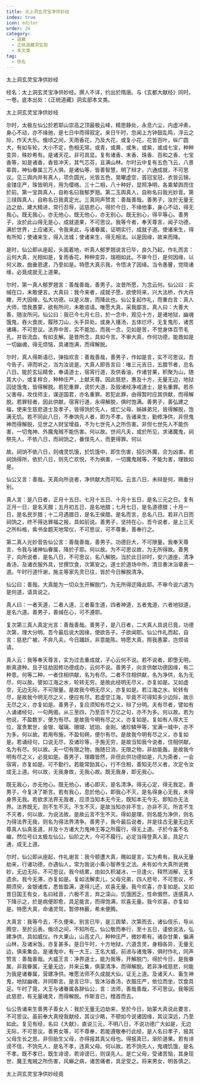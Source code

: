 ```yaml
---
title: 太上洞玄灵宝净供妙经
index: true
icon: editor
order: 24
category:
  - 道藏
  - 正统道藏洞玄部
  - 本文类
tag:
  - 佚名
---
```


太上洞玄灵宝净供妙经  

经名：太上洞玄灵宝净供妙经。撰人不详，约出於隋唐。与《玄都大献经》同时。一卷。底本出处：《正统道藏》洞玄部本文类。  

太上洞玄灵宝净供妙经  

尔时，太极左仙公於若耶山崇高之顶最极云峰，精思静处，永息六尘，内虚冲素，身心不动，亦不缘驰，是七日中而得寂定。来日午时，忽闻上方钟鼓乱鸣，浮云之际，作天大乐。俄顷之间，天雨香花，乃及大花，或复小花，花皆百叶，纵广圆大，有如车轮，大小不定，色相无常。或青，或黄，或朱，或紫，或成七宝，种种变异，殊妙希有。是诸天花，非可具显。复有诸香、末香、珠香、百和之香、七宝香等，如是诸香，香皆冲天，其气芯芬，亘满山林。尔时云中复有五色飞云，八景辈舆，神仙眷属三万人俱。是诸仙等，皆善智慧，明了辩才，六通成就，不可思议。见三舆内并有真人，项负圆光，光皆五色，晃曜虚空，首冠宝冠，衣皆云锦，金镂庄严，珠皆明月，用为缨络。三十二相，八十种好，显照净明，各乘辇舆而住於前。第一宝舆真人，自称名曰我郁罗翘。第二玉舆真人，自称名曰我光妙音。第三绿舆真人，自称名日我真定光。三真同声赞言：善哉善哉。善男子，汝於无量无边之劫，建大精进，常行忍辱，运慈悲心，得於今日，不缘他事，身心不动，得无我心。既无我心，亦无他心，既无他心，亦无别心。既无别心，得平等心。善男子，汝於此山得无是心，成就道果，不可思议。我等今者，奉天尊言，闻子功德，满於世界，上应诸天，令我来此，与诸眷属，证明实行，成就子道。使诸来生，得有所知；使诸来生，得入法城；使诸来生，得无相法。以是因缘，故来而降。  

是时，仙公即从座起，头面着地，听真人郁罗翘说言已毕，良久乃起，作礼而言：云何大真，光相如是，复雨香花，种种变异，瑞相如此。不审今日，是何因缘，以何义故，曲垂恩逮，乃至如是。特愿大真示我，令悟决了因缘。当令愚瞽，觉晓诸缘，必竟成就无上道果。  

尔时，第一真人郁罗翘言：善哉善哉，善男子。汝昔所愿，为念云何。仙公曰：实缄在口，未敢便言。大真曰：我今来者，成就子愿，欲使将来，兴大法桥，作大舟橄，开大因缘，弘大功德。以是义故，而降此也。仙公复起作礼，而重白言：真人大师，悟我愚蒙，欲有所问，未敢谘请。唯愿大真，采我鄙言。真人曰：大善大善，随汝所问。仙公曰：我已今七月七日，於一念中，观见十方，是诸地狱，幽魂饿鬼，吞火食炭，履陟刀山，头手异处。或身入镬汤，五体烂坏，无复鬼形，诸苦诸痛，不可思议。法界中苦，实不能加，而我一念，见如是苦，不觉身体百节毛孔，并皆流血，有如支解。是昔所念，具如今言。不审大真，作何功德，能救如是一切幽魂，得无烦恼，具诸饱满，而得解脱。  

尔时，真人得斯语已，弹指欢言：善哉善哉，善男子，作如是言，实不可思议。吾今告子，谛而听之，当为汝说是。大真人即告言曰：唯三元吉日，五腊节者，总名八日。能於玄坛精舍，奉请道士，宿宵行道，及供香油，作诸甘果，积聚为山，随其大小，或复柈合，种种庄严，上献天尊。因此慈悲，惠及十方，无量无边，地狱囚徒饿鬼，皆得解脱。若犯重罪，谤於大道，及毁诸经净戒道士，是名重罪。若杀父害母，攻伐师主，谋逆国君，亦名重罪。若犯此罪，由得暂时应其供献，而得解脱。若罪轻者，因此供献，宿宵行道，永得解脱，俱时饱满。善男子，善弘建之福，使来生慈悲道士及孝子，皆得饷於先人，或亡父母、姊妹弟兄，皆得解脱，饱满无饥。若不同此八日，不奉饷先人者，即为不孝。告诸来生，勤修净供，非但鬼神而得解脱，见世之人财宝增益，不为七世先人之所伤害。非但七世先人不能伤害，一切鬼神、外魔鬼贼不能伤害。何以故。世间凡夫，或於所见，求诸魔鬼，祠祭先人，不依八日，而祠饷之，番悮先人，而更得罪。何以  

故。祠饷不依八日，则魂灵饥饿，於饥饿中，即生伤害，招引外魔，合为凶害。若祠饷得所，依於八日，则先亡欢悦，不为祸害，一切魔鬼贼等，不能为害，理致如是。  

仙公又言：善哉。天真向所说者，净供献大而可知。云言八日，未辩是何，赐垂分别。  

真人言：是八日者，正月十五日、七月十五日、十月十五日，是名三元之日。复有正月一日，是名天腊；五月初五日，是名地腊；七月七日，是名道德腊；十月一日，是名民岁腊；十二月遇腊日，是名王侯腊。是名而言，总名八日。若非八日而祠饷之，终不得达罪福之报，具如前说。善男子，坚持在心，吾今说者，是上三天之所科格，紫书金题天地常仪，不可思议，可不尊重，善奉行之。  

第二真人光妙音告仙公言：善哉善哉，善男子。功德巨大，不可限量。我奉天尊言，令我与诸神仙眷属，降於子耶。何以故。为不可思议故，为无所得故。善男子，向所说者，是名八日，不可思议，名八解脱。当於此日卯时，安六道座，清净香汤，及诸衣服外具，甘撰饮食，次第安之。道士於道场中所，清旦奏沐浴章表一道。午时行道忏谢，施主等家先灵已往，皆於今日解脱清净。  

仙公曰：善哉。大真能为一切众生开解脱门，为无所得迂降此耶。不审今说六道为是何道，请具说之。  

真人曰：一者天道，二者人道，三者畜生道，四者神道，五者鬼道，六者地狱道，是名六道。善男子，善缄在心，可不遵耶。  

复次第三真人真定光言：善哉善哉。善男子，是八日者，二大真人具说已竟，功德次第，理大分明。吾今最后说大因缘，使欲告子。子欲闻耶。仙公作礼而起，自言：慈悲广被，不弃凡夫。今日踊跃，非意能陈。特愿大真，照我愚蒙，岂烦谘请。  

真人云：我等奉天尊言，实为过去重成就，子心云何不说。若不说者，即堕无明，断真道种。且子往劫因修功德成办，云何不说。善男子，向言供献功德因缘，有二种意。何等二种。一者住相供献，名为有尽。二者不住相供献，名为净供，名为无尽，何以故。譬如江海之水，轮转无穷。是故此经明无尽义，亦复如是。又如虚空，无边无际，不可限量。是故我今明无尽义，亦复如是。若江海之水，轮转有尽，是故我今明无尽之义，便应有尽。若虚空江海，毕竟不可得知多少边际，故示无尽之义，亦复如是。善男子，复应须知有尽之义，辩了分明。夫有尽者，譬如有人诵诸经句，一句两偈，从三至四，乃至百千万亿之句，亦不为多。何以故。若为他说，不盈数岁，便为有尽。是故我今明有尽之义，亦复如是。复如有人得大王位，富贵累世，金银、瑠璃、珊瑚、琥珀、金刚，诸珍鳞甲等，宝满一城中，亦不为多。何以故。若用布施，不盈旬朔，便尔有尽。是故我今明有尽之义，亦复如是。若诵经句，口说无尽，及诸珍等，手施无穷，是故当知我今说者，住相供献，名为有尽。何以故。夫一切有限之物，施随日消，无限之物，非劫能轰。是故我今明有尽之义，必竟如是。善男子，理趣皆然，非但此供功德如是，凡为斋者，一会宿宵，亦复如是。可不勤行。若能常励其心，行不住相，善知无尽义者，次定令汝成无上道。何以故，无我身故，无我心故。既无我身，即无我心。  

既无我心，亦无他心。既无他心，诸心即灭，是名清净。得无心定，得无我定。善男子，今复决了斯言。若有我心，息於他心，即我心不灭，是名得身心无我，未得身界无我。若欲求法界无我者，应须当知本无今无，既知本无今无，即知亦无法界。法界既无，则不生不灭。不生不灭，是故当知亦非不生，亦非不灭。所言不生不灭者，何以故，为说法故。是故云言不生不灭。得如是理，则名能为净供，则名为得法界无我，则名为得法界清争。善男子，我今最后说者，并是往古无量无边天尊真人仙真圣道，并及十方诸大力鬼神王等之所履行，得无上道。子於今虽不名编，然位号曰太极左仙公。仙阶之大，今可不履行。必定当得登真人圣，具足六通，成无上道。  

尔时，仙公即从座起，作礼谢言：我今顿遭大真，赐如是言，实为希有。我从无量劫来，行诸功德，亦遇仙人，常为我说小乘小智养生之法。未有如今大真所说微妙，无边无际，不可思议。我今结累，由如久积凝冰，一旦逢火，释然消解，无复遗余。我今无滞，亦复如是。复如法解卖儿，父母兄弟，四人悲号，不可思议，不期须臾，金银诸库，悉皆盈满，遂得儿还，欢喜无量。我今欢喜，亦复如是。又如昔日国王有女，名曰絓音，六极不言，弃之深山，饥饿困乏，性命惙然，逐感真人下降示之，於是病便即愈，具足能言，而得饱满，欢喜无量。我今欢喜，亦复如是。特愿大真，命诸灵驾，暂停林薮，希未便腾。  

大真言：我等今去，不久便来。别言已毕，是三舆辇，次第而去，诸仙伎乐，导从腾空，至於云表。俄顷之间，不知所在。仙公敬而奉行，至十五日，谨依说法，弘建净供，具如威仪。作大果山，山高丈八，种种庄严，微妙希有。诸杂甘果，徧满山林，及诸米饭，亦复甚多。是日午时，十方地狱，六道含灵，身相各异，无量无边，俱来集会。是诸鬼中，有一大王，王名大威，前进与诸鬼等，俱时作礼，同声赞言：善哉善哉。大威王言：净界道士，能为我等，开解脱门，得於今日，是我眷属，非我眷属，无量无边，并来云集，俱蒙清净，而得解脱。若非净戒慈悲，何能为我是诸眷属，营建净供。唯愿法师不久成就大仙，证无上道。及诸天人、畜生神鬼，地狱幽魂，并同斯言。是言已毕，皆沐浴香汤，衣服庄严，依位而坐，饮食具足。午时了竟，大王与诸眷属各辞仙公，言：法师，善哉善哉，不可思议。我等因此慈悲，有无量魂灵，而得解脱。作斯言已，稽首而去。  

仙公告诸来生善男子善女人：我於无量无边劫来，至於今日，始蒙大真说此要言，不可思议。虽前奉大真授我献经，其议少略，不顿如今说诸因缘，其议深远，乃至如此。复见有经，名曰《大献》，直说三元，不明八日，不说功德广大如是，无边无际，不可思议。善男女等，可不尊奉，若能遵敬奉行此经，是人名曰孝子，报其父母生长之恩。非但胎生父母，亦得报其真父母也。得报真已，渐阶道果。若有诽谤不信，不饷先人，是名不孝，违真父母。何以故。若不饷先人，鬼魂饥饿，是名不孝。既不孝已，既生诽谤，若诽谤已，则误先人。是亡父母，受诸苦恼，其身现世，魔王鬼贼之所伤害，风癞之病，诸苦痛者，具足受之。将来男女，明各慎之。  

太上洞玄灵宝净供妙经竟  
